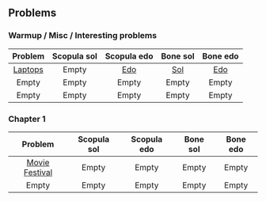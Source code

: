 ## __Problems__

### Warmup / Misc / Interesting problems

| Problem         | Scopula sol | Scopula edo | Bone sol | Bone edo |
| :-------------: | :-------------: | :-------------: | :-------------: | :-------------: |
| [Laptops](https://codeforces.com/problemset/problem/456/A) | Empty  | [Edo](https://github.com/Scopula/solutions/blob/main/Laptops/Laptops.pdf) | [Sol](https://github.com/123bone/solutions/blob/master/misc/sol/laptops.cpp)  | [Edo](https://raw.githubusercontent.com/123bone/solutions/master/misc/edo/laptops.pdf) |
| Empty | Empty | Empty | Empty | Empty |
| Empty | Empty | Empty | Empty | Empty |

### Chapter 1

| Problem         | Scopula sol | Scopula edo | Bone sol | Bone edo |
| :-------------: | :-------------: | :-------------: | :-------------: | :-------------: |
| [Movie Festival](https://cses.fi/problemset/task/1629/) | Empty | Empty | Empty | Empty |
| Empty | Empty | Empty | Empty | Empty |
